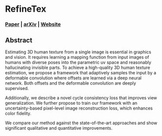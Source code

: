 # RefineTex

### [Paper](https://arxiv.org/pdf/2303.03471.pdf) | [arXiv](https://arxiv.org/abs/2303.03471) | [Website](https://www.cs.bilkent.edu.tr/~adundar/projects/RefineTex/)


## Abstract

Estimating 3D human texture from a single image is essential in graphics and vision. It requires learning a mapping function from input images of humans with diverse poses into the parametric uv space and reasonably hallucinating invisible parts. To achieve a high-quality 3D human texture estimation, we propose a framework that adaptively samples the input by a deformable convolution where offsets are learned via a deep neural network. Both offsets and the deformable convolution are deeply supervised.

Additionally, we describe a novel cycle consistency loss that improves view generalization. We further propose to train our framework with an uncertainty-based pixel-level image reconstruction loss, which enhances color fidelity.

We compare our method against the state-of-the-art approaches and show significant qualitative and quantitative improvements.
